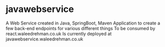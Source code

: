 # javawebservice
A Web Service created in Java, SpringBoot, Maven Application to create a few back-end endpoints for various different things
To be consumed by react.waleedrehman.co.uk
Is currently deployed at javawebservice.waleedrehman.co.uk
